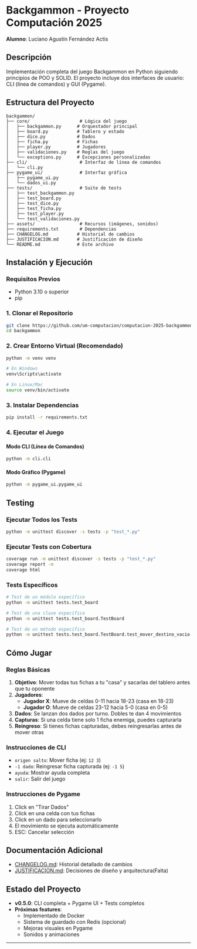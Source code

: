 # Backgammon - Proyecto Computación 2025

**Alumno**: Luciano Agustín Fernández Actis

## Descripción

Implementación completa del juego Backgammon en Python siguiendo principios de POO y SOLID. El proyecto incluye dos interfaces de usuario: CLI (línea de comandos) y GUI (Pygame).

## Estructura del Proyecto

```
backgammon/
├── core/                   # Lógica del juego
│   ├── backgammon.py      # Orquestador principal
│   ├── board.py           # Tablero y estado
│   ├── dice.py            # Dados
│   ├── ficha.py           # Fichas
│   ├── player.py          # Jugadores
│   ├── validaciones.py    # Reglas del juego
│   └── exceptions.py      # Excepciones personalizadas
├── cli/                    # Interfaz de línea de comandos
│   └── cli.py
├── pygame_ui/              # Interfaz gráfica
│   ├── pygame_ui.py
│   └── dados_ui.py
├── tests/                  # Suite de tests
│   ├── test_backgammon.py
│   ├── test_board.py
│   ├── test_dice.py
│   ├── test_ficha.py
│   ├── test_player.py
│   └── test_validaciones.py
├── assets/                 # Recursos (imágenes, sonidos)
├── requirements.txt        # Dependencias
├── CHANGELOG.md           # Historial de cambios
├── JUSTIFICACION.md       # Justificación de diseño
└── README.md              # Este archivo
```

## Instalación y Ejecución

### Requisitos Previos

- Python 3.10 o superior
- pip

### 1. Clonar el Repositorio

```bash
git clone https://github.com/um-computacion/computacion-2025-backgammon-Luchito-xx.git 
cd backgammon
```

### 2. Crear Entorno Virtual (Recomendado)

```bash
python -m venv venv

# En Windows
venv\Scripts\activate

# En Linux/Mac
source venv/bin/activate
```

### 3. Instalar Dependencias

```bash
pip install -r requirements.txt
```

### 4. Ejecutar el Juego

#### Modo CLI (Línea de Comandos)

```bash
python -m cli.cli
```

#### Modo Gráfico (Pygame)

```bash
python -m pygame_ui.pygame_ui
```

## Testing

### Ejecutar Todos los Tests

```bash
python -m unittest discover -s tests -p "test_*.py"
```

### Ejecutar Tests con Cobertura

```bash
coverage run -m unittest discover -s tests -p "test_*.py"
coverage report -m
coverage html  
```

### Tests Específicos

```bash
# Test de un módulo específico
python -m unittest tests.test_board

# Test de una clase específica
python -m unittest tests.test_board.TestBoard

# Test de un método específico
python -m unittest tests.test_board.TestBoard.test_mover_destino_vacio
```
## Cómo Jugar

### Reglas Básicas

1. **Objetivo**: Mover todas tus fichas a tu "casa" y sacarlas del tablero antes que tu oponente
2. **Jugadores**:
   - **Jugador X**: Mueve de celdas 0-11 hacia 18-23 (casa en 18-23)
   - **Jugador O**: Mueve de celdas 23-12 hacia 5-0 (casa en 0-5)
3. **Dados**: Se lanzan dos dados por turno. Dobles te dan 4 movimientos
4. **Capturas**: Si una celda tiene solo 1 ficha enemiga, puedes capturarla
5. **Reingreso**: Si tienes fichas capturadas, debes reingresarlas antes de mover otras

### Instrucciones de CLI

- `origen salto`: Mover ficha (ej: `12 3`)
- `-1 dado`: Reingresar ficha capturada (ej: `-1 5`)
- `ayuda`: Mostrar ayuda completa
- `salir`: Salir del juego

### Instrucciones de Pygame

1. Click en "Tirar Dados"
2. Click en una celda con tus fichas
3. Click en un dado para seleccionarlo
4. El movimiento se ejecuta automáticamente
5. ESC: Cancelar selección

## Documentación Adicional

- [CHANGELOG.md](CHANGELOG.md): Historial detallado de cambios
- [JUSTIFICACION.md](JUSTIFICACION.md): Decisiones de diseño y arquitectura(Falta)

## Estado del Proyecto

- **v0.5.0**: CLI completa + Pygame UI + Tests completos
- **Próximas features**:
  - Implementado de Docker
  - Sistema de guardado con Redis (opcional)
  - Mejoras visuales en Pygame
  - Sonidos y animaciones
---
